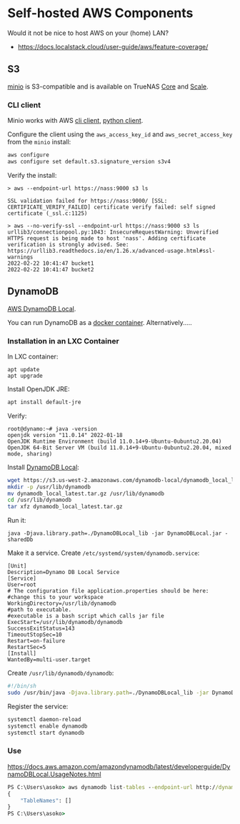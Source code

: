 # Self-hosted AWS Components

Would it not be nice to host AWS on your (home) LAN?

* https://docs.localstack.cloud/user-guide/aws/feature-coverage/

## S3

[minio](https://min.io/) is S3-compatible and is available on TrueNAS
[Core](https://www.truenas.com/docs/core/services/s3/) and
[Scale](https://www.truenas.com/docs/scale/scaletutorials/apps/minioclustersscale/).

### CLI client

Minio works with AWS
[cli client](https://docs.min.io/docs/aws-cli-with-minio.html),
[python client](https://docs.min.io/docs/how-to-use-aws-sdk-for-python-with-minio-server.html).

Configure the client using the `aws_access_key_id` and `aws_secret_access_key`
from the `minio` install:

```sh
aws configure
aws configure set default.s3.signature_version s3v4
```

Verify the install:
```
> aws --endpoint-url https://nass:9000 s3 ls

SSL validation failed for https://nass:9000/ [SSL: CERTIFICATE_VERIFY_FAILED] certificate verify failed: self signed certificate (_ssl.c:1125)

> aws --no-verify-ssl --endpoint-url https://nass:9000 s3 ls
urllib3/connectionpool.py:1043: InsecureRequestWarning: Unverified HTTPS request is being made to host 'nass'. Adding certificate verification is strongly advised. See: https://urllib3.readthedocs.io/en/1.26.x/advanced-usage.html#ssl-warnings
2022-02-22 10:41:47 bucket1
2022-02-22 10:41:47 bucket2
```

## DynamoDB

[AWS DynamoDB Local](https://docs.aws.amazon.com/amazondynamodb/latest/developerguide/DynamoDBLocal.html).

You can run DynamoDB as a
[docker container](https://hub.docker.com/r/amazon/dynamodb-local).
Alternatively.....

### Installation in an LXC Container

In LXC container:

```
apt update
apt upgrade
```

Install OpenJDK JRE:
```sh
apt install default-jre
```

Verify:
```console
root@dynamo:~# java -version
openjdk version "11.0.14" 2022-01-18
OpenJDK Runtime Environment (build 11.0.14+9-Ubuntu-0ubuntu2.20.04)
OpenJDK 64-Bit Server VM (build 11.0.14+9-Ubuntu-0ubuntu2.20.04, mixed mode, sharing)
```

Install
[DynamoDB Local](https://docs.aws.amazon.com/amazondynamodb/latest/developerguide/DynamoDBLocal.DownloadingAndRunning.html):
```sh
wget https://s3.us-west-2.amazonaws.com/dynamodb-local/dynamodb_local_latest.tar.gz
mkdir -p /usr/lib/dynamodb
mv dynamodb_local_latest.tar.gz /usr/lib/dynamodb
cd /usr/lib/dynamodb
tar xfz dynamodb_local_latest.tar.gz
```

Run it:
```
java -Djava.library.path=./DynamoDBLocal_lib -jar DynamoDBLocal.jar -sharedDb
```

Make it a service.  Create `/etc/systemd/system/dynamodb.service`:

```
[Unit]
Description=Dynamo DB Local Service
[Service]
User=root
# The configuration file application.properties should be here:
#change this to your workspace
WorkingDirectory=/usr/lib/dynamodb
#path to executable.
#executable is a bash script which calls jar file
ExecStart=/usr/lib/dynamodb/dynamodb
SuccessExitStatus=143
TimeoutStopSec=10
Restart=on-failure
RestartSec=5
[Install]
WantedBy=multi-user.target
```

Create `/usr/lib/dynamodb/dynamodb`:

```sh
#!/bin/sh
sudo /usr/bin/java -Djava.library.path=./DynamoDBLocal_lib -jar DynamoDBLocal.jar -sharedDb
```

Register the service:
```sh
systemctl daemon-reload
systemctl enable dynamodb
systemctl start dynamodb
```


### Use

https://docs.aws.amazon.com/amazondynamodb/latest/developerguide/DynamoDBLocal.UsageNotes.html


```cmd
PS C:\Users\asoko> aws dynamodb list-tables --endpoint-url http://dynamo:8000
{
    "TableNames": []
}
PS C:\Users\asoko>
```
